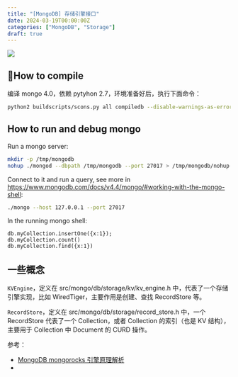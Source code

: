 ```yaml
---
title: "[MongoDB] 存储引擎接口"
date: 2024-03-19T00:00:00Z
categories: ["MongoDB", "Storage"]
draft: true
---
```

![](posts/mongo-storage-api/featured.jpg)

## How to compile

编译 mongo 4.0，依赖  pytyhon 2.7，环境准备好后，执行下面命令：

```sh
python2 buildscripts/scons.py all compiledb --disable-warnings-as-errors -j32 --dbg=on
```

## How to run and debug mongo

Run a mongo server:

```sh
mkdir -p /tmp/mongodb
nohup ./mongod --dbpath /tmp/mongodb --port 27017 > /tmp/mongodb/nohup.out 2>&1
```

Connect to it and run a query, see more in https://www.mongodb.com/docs/v4.4/mongo/#working-with-the-mongo-shell:

```sh
./mongo --host 127.0.0.1 --port 27017
```

In the running mongo shell:
```
db.myCollection.insertOne({x:1});
db.myCollection.count()
db.myCollection.find({x:1})
```

## 一些概念

`KVEngine`，定义在 src/mongo/db/storage/kv/kv_engine.h 中，代表了一个存储引擎实现，比如 WiredTiger，主要作用是创建、查找 RecordStore 等。

`RecordStore`，定义在 src/mongo/db/storage/record_store.h 中，一个 RecordStore 代表了一个 Collection，或者 Collection 的索引（也是 KV 结构），主要用于 Collection 中 Document 的 CURD 操作。

参考：
- [MongoDB mongorocks 引擎原理解析](https://zhuanlan.zhihu.com/p/414821545)
- 